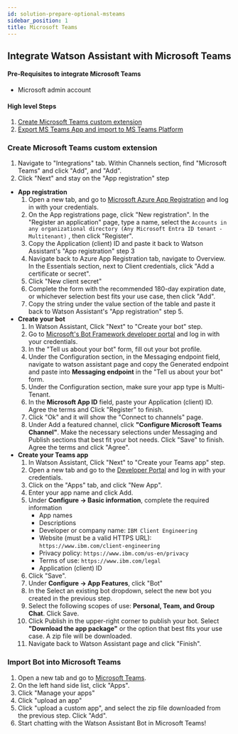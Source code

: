 ```yaml
---
id: solution-prepare-optional-msteams
sidebar_position: 1
title: Microsoft Teams
---
```

## Integrate Watson Assistant with Microsoft Teams
#### Pre-Requisites to integrate Microsoft Teams
- Microsoft admin account
#### High level Steps
1. [Create Microsoft Teams custom extension](#create-microsoft-teams-custom-extension)
1. [Export MS Teams App and import to MS Teams Platform](#import-bot-into-microsoft-teams)

### Create Microsoft Teams custom extension <a name="create-microsoft-teams-custom-extension"></a>
1. Navigate to "Integrations" tab. Within Channels section, find "Microsoft Teams" and click "Add", and "Add".
1. Click "Next" and stay on the "App registration" step
- **App registration**
    1. Open a new tab, and go to [Microsoft Azure App Registration](https://portal.azure.com/#view/Microsoft_AAD_RegisteredApps/ApplicationsListBlade) and log in with your credentials.
    1. On the App registrations page, click "New registration". In the "Register an application" page, type a name, select the ```Accounts in any organizational directory (Any Microsoft Entra ID tenant - Multitenant)``` , then click "Register".
    1. Copy the Application (client) ID and paste it back to Watson Assistant's "App registration" step 3
    1. Navigate back to Azure App Registration tab, navigate to Overview. In the Essentials section, next to Client credentials, click "Add a certificate or secret".
    1. Click "New client secret"
    1. Complete the form with the recommended 180-day expiration date, or whichever selection best fits your use case, then click "Add". 
    1. Copy the string under the value section of the table and paste it back to Watson Assistant's "App registration" step 5.
- **Create your bot**
    1. In Watson Assistant, Click "Next" to "Create your bot" step.
    1. Go to [Microsoft's Bot Framework developer portal](https://dev.botframework.com/bots/new) and log in with your credentials.
    1. In the "Tell us about your bot" form, fill out your bot profile. 
    1. Under the Configuration section, in the Messaging endpoint field, navigate to watson assistant page and copy the Generated endpoint and paste into **Messaging endpoint** in the "Tell us about your bot" form.
    1. Under the Configuration section, make sure your app type is Multi-Tenant.
    1. In the **Microsoft App ID** field, paste your Application (client) ID. Agree the terms and Click "Register" to finish.
    1. Click "Ok" and it will show the "Connect to channels" page. 
    1. Under Add a featured channel, click **"Configure Microsoft Teams Channel"**. Make the necessary selections under Messaging and Publish sections that best fit your bot needs. Click "Save" to finish. Agree the terms and click "Agree".
- **Create your Teams app**
    1. In Watson Assistant, Click "Next" to "Create your Teams app" step.
    1. Open a new tab and go to the [Developer Portal](https://dev.teams.microsoft.com/home) and log in with your credentials.
    1. Click on the "Apps" tab, and click "New App". 
    1. Enter your app name and click Add. 
    1. Under **Configure -> Basic information**, complete the required information 
        - App names
        - Descriptions
        - Developer or company name: `IBM Client Engineering`
        - Website (must be a valid HTTPS URL): `https://www.ibm.com/client-engineering`
        - Privacy policy: `https://www.ibm.com/us-en/privacy`
        - Terms of use: `https://www.ibm.com/legal`
        - Application (client) ID 
    1. Click "Save".
    1. Under **Configure -> App Features**, click "Bot"
    1. In the Select an existing bot dropdown, select the new bot you created in the previous step.
    1. Select the following scopes of use: **Personal, Team, and Group Chat**. Click Save.
    1. Click Publish in the upper-right corner to publish your bot. Select **"Download the app package"** or the option that best fits your use case. A zip file will be downloaded.
    1. Navigate back to Watson Assistant page and click "Finish".

### Import Bot into Microsoft Teams <a name="import-bot-into-microsoft-teams"></a>
1. Open a new tab and go to  [Microsoft Teams](https://teams.microsoft.com/).
1. On the left hand side list, click "Apps".
1. Click "Manage your apps"
1. Click "upload an app"
1. Click "upload a custom app", and select the zip file downloaded from the previous step. Click "Add".
1. Start chatting with the Watson Assistant Bot in Microsoft Teams!
